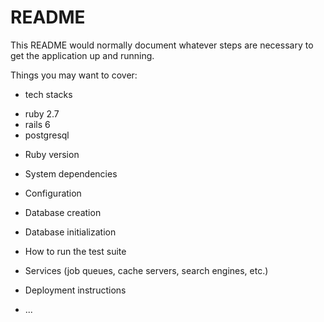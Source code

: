 # README

This README would normally document whatever steps are necessary to get the
application up and running.

Things you may want to cover:

* tech stacks
- ruby 2.7
- rails 6
- postgresql

* Ruby version

* System dependencies

* Configuration

* Database creation

* Database initialization

* How to run the test suite

* Services (job queues, cache servers, search engines, etc.)

* Deployment instructions

* ...

